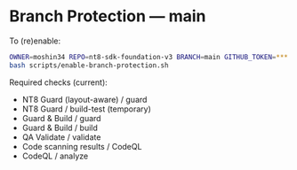 # Branch Protection — main
To (re)enable:
```bash
OWNER=moshin34 REPO=nt8-sdk-foundation-v3 BRANCH=main GITHUB_TOKEN=*** \
bash scripts/enable-branch-protection.sh
```

Required checks (current):

* NT8 Guard (layout-aware) / guard
* NT8 Guard / build-test   (temporary)
* Guard & Build / guard
* Guard & Build / build
* QA Validate / validate
* Code scanning results / CodeQL
* CodeQL / analyze
